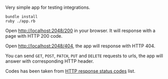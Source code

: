 Very simple app for testing integrations.

    bundle install
    ruby ./app.rb

Open [http://localhost:2048/200](http://localhost:2048/200) in your browser. It will response with a page with HTTP 200 code.

Open [http://localhost:2048/404](http://localhost:2048/404), the app will response with HTTP 404.

You can send `GET`, `POST`, `PATCH`, `PUT` and `DELETE` requests to urls, the app will answer with corresponding HTTP header.

Codes has been taken from [HTTP response status codes](https://developer.mozilla.org/en-US/docs/Web/HTTP/Status) list.

